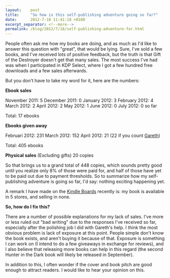 ```yaml
---
layout:    post
title:     "So how is this self-publishing adventure going so far?"
date:      2012-7-18 11:41:18 +0100
excerpt_separator: <!--more-->
permalink: /blog/2012/7/18/self-publishing-adventure-far.html
---
```


People often ask me how my books are doing, and as much as I'd like to answer this question with &quot;great&quot;, that would be lying. Sure, I've sold a few books, and I've received lots of positive feedback, but the truth is that Gift of the Destroyer doesn't get that many sales. The most success I've had was when I participated in KDP Select, where I got a few hundred free downloads and a few sales afterwards.

<!--more-->
But you don't have to take my word for it, here are the numbers:

**Ebook sales**

November 2011: 5
December 2011: 0
January 2012: 3
February 2012: 4
March 2012: 2
April 2012: 2
May 2012: 1
June 2012: 0
July 2012: 0 so far

Total: 17 ebooks

**Ebooks given away**

Februari 2012: 231
March 2012: 152
April 2012: 21 (22 if you count [Gareth](https://www.jeroensteenbeeke.nl/unexpected-e-mail/))

Total: 405 ebooks

**Physical sales**
(Excluding gifts)
20 copies

So that brings us to a grand total of 448 copies, which sounds pretty good until you realize only 8% of those were paid for, and half of those have yet to be paid out due to payment thresholds. So to summarize how my self-publishing adventure is going so far, I'd say: nothing exciting happening yet.

A remark I have made on the [Kindle Boards](http://www.kindleboards.com/) recently is: my book is available in 5 stores, and selling in none.

**So, how do I fix this?**

There are a number of possible explanations for my lack of sales. I've more or less ruled out &quot;bad writing&quot; due to the responses I've received so far, especially after the polishing job I did with Gareth's help. I think the most obvious problem is lack of exposure at this point. People simple don't know the book exists, and aren't buying it because of that. Exposure is something I can work on (I intend to do a few giveaways in exchange for reviews), and I also believe that releasing more books can help in this regard (the second Hunter in the Dark book will likely be released in September).

In addition to this, I often wonder if the cover and book pitch are good enough to attract readers. I would like to hear your opinion on this.